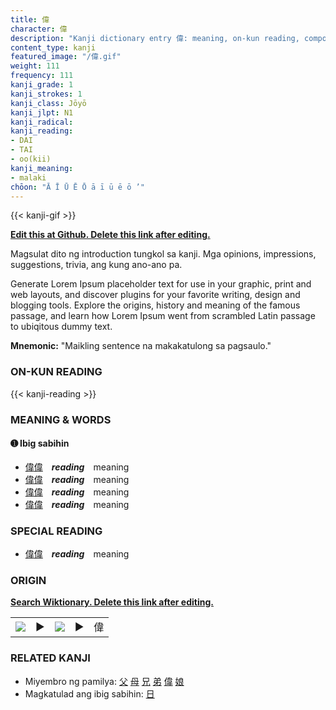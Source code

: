 ```yaml
---
title: 偉
character: 偉
description: "Kanji dictionary entry 偉: meaning, on-kun reading, compounds, origin, related kanji"
content_type: kanji
featured_image: "/偉.gif"
weight: 111
frequency: 111
kanji_grade: 1
kanji_strokes: 1
kanji_class: Jōyō
kanji_jlpt: N1
kanji_radical: 
kanji_reading: 
- DAI
- TAI
- oo(kii)
kanji_meaning:
- malaki
chōon: "Ā Ī Ū Ē Ō ā ī ū ē ō ’"
---
```

[//]: # (Don't edit the line below. Kanji animated GIF code is automatically generated.)
{{< kanji-gif >}}

[//]: # (Edit below this line.)

**[Edit this at Github. Delete this link after editing.](https://github.com/tim0g/tim/tree/main/content/kanji/偉/index.md)**

Magsulat dito ng introduction tungkol sa kanji. Mga opinions, impressions, suggestions, trivia, ang kung ano-ano pa.

Generate Lorem Ipsum placeholder text for use in your graphic, print and web layouts, and discover plugins for your favorite writing, design and blogging tools. Explore the origins, history and meaning of the famous passage, and learn how Lorem Ipsum went from scrambled Latin passage to ubiqitous dummy text.
 
**Mnemonic:** "Maikling sentence na makakatulong sa pagsaulo."

### ON-KUN READING

[//]: # (Don't edit the line below. ON-KUN READING code is automatically generated.)
{{< kanji-reading >}}

### MEANING & WORDS

#### ➊ **Ibig sabihin**
  - [偉](../偉)[偉](../偉)　***reading***　meaning
  - [偉](../偉)[偉](../偉)　***reading***　meaning
  - [偉](../偉)[偉](../偉)　***reading***　meaning
  - [偉](../偉)[偉](../偉)　***reading***　meaning

### SPECIAL READING
  - [偉](../偉)[偉](../偉)　***reading***　meaning

### ORIGIN

**[Search Wiktionary. Delete this link after editing.](https://wiktionary.org/wiki/偉)**
<table class="kanji-table"><tr><td>
<img src="60px-偉-bronze.svg.png">
</td><td>▶</td><td>
<img src="60px-偉-oracle.svg.png">
</td><td>▶</td>
<td class="kanji-origin">偉</td>
</tr></table>

### RELATED KANJI
- Miyembro ng pamilya: [父](../父) [母](../母) [兄](../兄) [弟](../弟) [偉](../偉) [娘](../娘)
- Magkatulad ang ibig sabihin: [日](../日)
